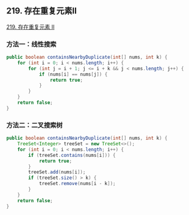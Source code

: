 ## 219. 存在重复元素II

[219. 存在重复元素 II](https://leetcode-cn.com/problems/contains-duplicate-ii/)

### 方法一：线性搜索

```java
public boolean containsNearbyDuplicate(int[] nums, int k) {
    for (int i = 0; i < nums.length; i++) {
        for (int j = i + 1; j <= i + k && j < nums.length; j++) {
            if (nums[i] == nums[j]) {
                return true;
            }
        }
    }
    return false;
}
```

### 方法二：二叉搜索树

```java
public boolean containsNearbyDuplicate(int[] nums, int k) {
    TreeSet<Integer> treeSet = new TreeSet<>();
    for (int i = 0; i < nums.length; i++) {
        if (treeSet.contains(nums[i])) {
            return true;
        }
        treeSet.add(nums[i]);
        if (treeSet.size() > k) {
            treeSet.remove(nums[i - k]);
        }
    }
    return false;
}
```
